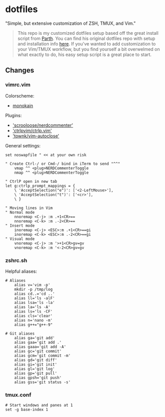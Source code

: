 # dotfiles

"Simple, but extensive customization of ZSH, TMUX, and Vim."

> This repo is my customized dotfiles setup based off the great install script from [Parth](https://github.com/Parth). You can find his original dotfiles repo with setup and installation info [here](https://github.com/Parth/dotfiles). If you've wanted to add customization to your Vim/TMUX workflow, but you find yourself a bit overwelmed on what exactly to do, his easy setup script is a great place to start.

## Changes

### vimrc.vim

Colorscheme:

- [monokain](https://github.com/flazz/vim-colorschemes/blob/master/colors/monokain.vim)

Plugins:

- ['scrooloose/nerdcommenter'](https://github.com/preservim/nerdcommenter)
- ['ctrlpvim/ctrlp.vim'](https://github.com/ctrlpvim/ctrlp.vim)
- ['townk/vim-autoclose'](https://github.com/Townk/vim-autoclose)

General settings:

```
set noswapfile " << at your own risk

" Create Ctrl-/ or Cmd-/ bind in iTerm to send "^^"
    vmap ^^ <plug>NERDCommenterToggle
    nmap ^^ <plug>NERDCommenterToggle

" CtrlP open in new tab
let g:ctrlp_prompt_mappings = {
    \ 'AcceptSelection("e")': ['<2-LeftMouse>'],
    \ 'AcceptSelection("t")': ['<cr>'],
    \ }

" Moving lines in Vim
" Normal mode
    nnoremap <C-j> :m .+1<CR>==
    nnoremap <C-k> :m .-2<CR>==
" Insert mode
    inoremap <C-j> <ESC>:m .+1<CR>==gi
    inoremap <C-k> <ESC>:m .-2<CR>==gi
" Visual mode
    vnoremap <C-j> :m '>+1<CR>gv=gv
    vnoremap <C-k> :m '<-2<CR>gv=gv
```

### zshrc.sh

Helpful aliases:

```
# Aliases
    alias v='vim -p'
    mkdir -p /tmp/log
    alias cd..='cd ..'
    alias ll='ls -alF'
    alias lsa='ls -la'
    alias la='ls -A'
    alias ls='ls -CF'
    alias cls='clear'
    alias n='nano -m'
    alias g++="g++-9"

# Git aliases
    alias ga='git add'
    alias gaa='git add .'
    alias gaaa='git add -A'
    alias gc='git commit'
    alias gcm='git commit -m'
    alias gd='git diff'
    alias gi='git init'
    alias gl='git log'
    alias gp='git pull'
    alias gpsh='git push'
    alias gss='git status -s'
```

### tmux.conf

```
# Start windows and panes at 1
set -g base-index 1
```
